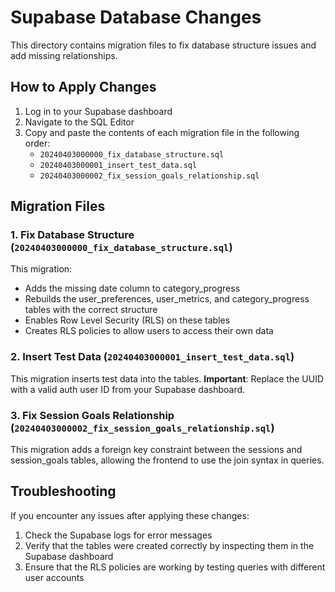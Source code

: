 # Supabase Database Changes

This directory contains migration files to fix database structure issues and add missing relationships.

## How to Apply Changes

1. Log in to your Supabase dashboard
2. Navigate to the SQL Editor
3. Copy and paste the contents of each migration file in the following order:
   - `20240403000000_fix_database_structure.sql`
   - `20240403000001_insert_test_data.sql`
   - `20240403000002_fix_session_goals_relationship.sql`

## Migration Files

### 1. Fix Database Structure (`20240403000000_fix_database_structure.sql`)

This migration:
- Adds the missing date column to category_progress
- Rebuilds the user_preferences, user_metrics, and category_progress tables with the correct structure
- Enables Row Level Security (RLS) on these tables
- Creates RLS policies to allow users to access their own data

### 2. Insert Test Data (`20240403000001_insert_test_data.sql`)

This migration inserts test data into the tables. **Important**: Replace the UUID with a valid auth user ID from your Supabase dashboard.

### 3. Fix Session Goals Relationship (`20240403000002_fix_session_goals_relationship.sql`)

This migration adds a foreign key constraint between the sessions and session_goals tables, allowing the frontend to use the join syntax in queries.

## Troubleshooting

If you encounter any issues after applying these changes:

1. Check the Supabase logs for error messages
2. Verify that the tables were created correctly by inspecting them in the Supabase dashboard
3. Ensure that the RLS policies are working by testing queries with different user accounts 